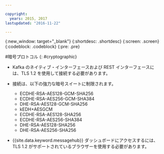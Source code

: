 ```yaml
---

copyright:
  years: 2015, 2017
lastupdated: "2016-11-22"

---
```


{:new_window: target="_blank"}
{:shortdesc: .shortdesc}
{:screen: .screen}
{:codeblock: .codeblock}
{:pre: .pre}


#暗号プロトコル
{: #cryptographic}


*  Kafka のネイティブ・インターフェースおよび REST インターフェースには、TLS 1.2 を使用して接続する必要があります。
*  接続は、以下の強力な暗号スイートに制限されます。

      * ECDHE-RSA-AES128-GCM-SHA256
      * ECDHE-RSA-AES256-GCM-SHA384
      * DHE-RSA-AES128-GCM-SHA256
      * kEDH+AESGCM 
      * ECDHE-RSA-AES128-SHA256
      * ECDHE-RSA-AES256-SHA384
      * DHE-RSA-AES128-SHA256
      * DHE-RSA-AES256-SHA256



*   {{site.data.keyword.messagehub}} ダッシュボードにアクセスするには、TLS 1.2 がサポートされているブラウザーを使用する必要があります。
